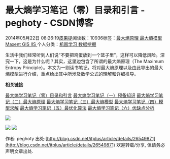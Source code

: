 
# 最大熵学习笔记（零）目录和引言 - peghoty - CSDN博客


2014年05月22日 08:26:19[皮果提](https://me.csdn.net/peghoty)阅读数：10936标签：[最大熵原理																](https://so.csdn.net/so/search/s.do?q=最大熵原理&t=blog)[最大熵模型																](https://so.csdn.net/so/search/s.do?q=最大熵模型&t=blog)[Maxent																](https://so.csdn.net/so/search/s.do?q=Maxent&t=blog)[GIS																](https://so.csdn.net/so/search/s.do?q=GIS&t=blog)[IIS																](https://so.csdn.net/so/search/s.do?q=IIS&t=blog)[
							](https://so.csdn.net/so/search/s.do?q=GIS&t=blog)[
																					](https://so.csdn.net/so/search/s.do?q=Maxent&t=blog)个人分类：[机器学习																](https://blog.csdn.net/peghoty/article/category/1824627)[数据挖掘																](https://blog.csdn.net/peghoty/article/category/1451019)[
							](https://blog.csdn.net/peghoty/article/category/1824627)
[
				](https://so.csdn.net/so/search/s.do?q=Maxent&t=blog)
[
			](https://so.csdn.net/so/search/s.do?q=Maxent&t=blog)
[
		](https://so.csdn.net/so/search/s.do?q=最大熵模型&t=blog)
[
	](https://so.csdn.net/so/search/s.do?q=最大熵原理&t=blog)

生活中我们经常听到人们说“不要把鸡蛋放到一个篮子里”，这样可以降低风险。深究一下，这是为什么呢？其实，这里边包含了所谓的最大熵原理（The Maximum Entropy Principle）。本文为一则读书笔记，将对最大熵原理以及由此导出的最大熵模型进行介绍，重点给出其中所涉及数学公式的理解和详细推导。

**相关链接**

[最大熵学习笔记（零）目录和引言](http://blog.csdn.net/itplus/article/details/26550597)
[最大熵学习笔记（一）预备知识](http://blog.csdn.net/itplus/article/details/26549871)
[最大熵学习笔记（二）最大熵原理](http://blog.csdn.net/itplus/article/details/26550127)
[最大熵学习笔记（三）最大熵模型](http://blog.csdn.net/itplus/article/details/26550201)
[最大熵学习笔记（四）模型求解](http://blog.csdn.net/itplus/article/details/26550273)
[最大熵学习笔记（五）最优化算法](http://blog.csdn.net/itplus/article/details/26550369)
[最大熵学习笔记（六）优缺点分析](http://blog.csdn.net/itplus/article/details/26550451)

![](https://img-blog.csdn.net/20140522075153765)


![](https://img-blog.csdn.net/20140522075210250)
![](https://img-blog.csdn.net/20140522081016000)


作者: peghoty
出处:[http://blog.csdn.net/itplus/article/details/26549871](http://blog.csdn.net/itplus/article/details/26549871)
欢迎转载/分享, 但请务必声明文章出处.


